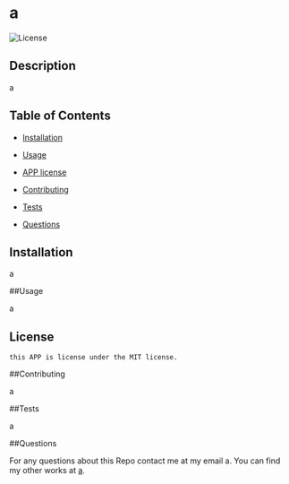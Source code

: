# a
![License](https://img.shields.io/badge/license-MIT-blue.svg)

## Description 

a

## Table of Contents 

* [Installation](#installation) 

* [Usage](#usage)

* [APP license](#license)


* [Contributing](#contributing)

* [Tests](#tests)

* [Questions](#questions)

## Installation 

a

##Usage

a

## License
    this APP is license under the MIT license.
##Contributing

a

##Tests

a

##Questions

 For any questions about this Repo contact me at my email a. You can find my other works at [a](https//github.com//a/).
